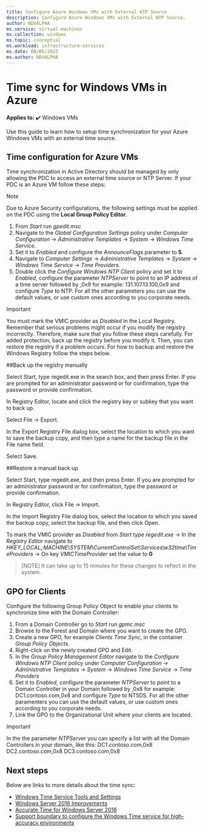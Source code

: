 ```yaml
---
title: Configure Azure Windows VMs with External NTP Source
description: Configure Azure Windows VMs with External NTP Source.
author: NDVALPHA
ms.service: virtual-machines
ms.collection: windows
ms.topic: conceptual
ms.workload: infrastructure-services
ms.date: 08/05/2022
ms.author: NDVALPHA
---
```


# Time sync for Windows VMs in Azure

**Applies to:** :heavy_check_mark: Windows VMs

Use this guide to learn how to setup time synchronization for your Azure Windows VMs with an external time source.

## Time configuration for Azure VMs

Time synchronization in Active Directory should be managed by only allowing the PDC to access an external time source or NTP Server. If your PDC is an Azure VM follow these steps:

>[!NOTE]
>Due to Azure Security configurations, the following settings must be applied on the PDC using the **Local Group Policy Editor**.

1. From *Start* run *gpedit.msc*
2. Navigate to the *Global Configuration Settings* policy under *Computer Configuration* -> *Administrative Templates* -> *System* -> *Windows Time Service*.
3. Set it to *Enabled* and configure the *AnnounceFlags* parameter to **5**.
4. Navigate to *Computer Settings* -> *Administrative Templates* -> *System* -> *Windows Time Service* -> *Time Providers*.
5. Double click the *Configure Windows NTP Client* policy and set it to *Enabled*, configure the parameter *NTPServer* to point to an IP address of a time server followed by ,0x9 for example: 131.107.13.100,0x9 and configure *Type* to NTP. For all the other parameters you can use the default values, or use custom ones according to you corporate needs.

>[!IMPORTANT]
>You must mark the VMIC provider as *Disabled* in the Local Registry. Remember that serious problems might occur if you modify the registry incorrectly. Therefore, make sure that you follow these steps carefully. For added protection, back up the registry before you modify it. Then, you can restore the registry if a problem occurs. For how to backup and restore the Windows Registry follow the steps below.

##Back up the registry manually

Select Start, type regedit.exe in the search box, and then press Enter. If you are prompted for an administrator password or for confirmation, type the password or provide confirmation.

In Registry Editor, locate and click the registry key or subkey that you want to back up.

Select File -> Export.

In the Export Registry File dialog box, select the location to which you want to save the backup copy, and then type a name for the backup file in the File name field.

Select Save.

##Restore a manual back up

Select Start, type regedit.exe, and then press Enter. If you are prompted for an administrator password or for confirmation, type the password or provide confirmation.

In Registry Editor, click File -> Import.

In the Import Registry File dialog box, select the location to which you saved the backup copy, select the backup file, and then click Open.

To mark the VMIC provider as *Disabled* from *Start* type *regedit.exe* -> In the *Registry Editor* navigate to *HKEY_LOCAL_MACHINE\SYSTEM\CurrentControlSet\Services\w32time\TimeProviders* -> On key *VMICTimeProvider* set the value to **0**

>[NOTE]
>It can take up to 15 minutes for these changes to reflect in the system.

## GPO for Clients

Configure the following Group Policy Object to enable your clients to synchronize time with the Domain Controller:

1. From a Domain Controller go to *Start* run *gpmc.msc*
2. Browse to the Forest and Domain where you want to create the GPO.
3. Create a new GPO, for example *Clients Time Sync*, in the container *Group Policy Objects*.
4. Right-click on the newly created GPO and Edit.
5. In the *Group Policy Management Editor* navigate to the *Configure Windows NTP Client* policy under *Computer Configuration* -> *Administrative Templates* -> *System* -> *Windows Time Service* -> *Time Providers*
6. Set it to *Enabled*, configure the parameter *NTPServer* to point to a Domain Controller in your Domain followed by ,0x8 for example: DC1.contoso.com,0x8 and configure *Type* to NT5DS. For all the other paramenters you can use the default values, or use custom ones according to you corporate needs.
7. Link the GPO to the Organizational Unit where your clients are located.

>[!IMPORTANT]
>In the the parameter *NTPServer* you can specify a list with all the Domain Controllers in your domain, like this: DC1.contoso.com,0x8 DC2.contoso.com,0x8 DC3.contoso.com,0x8

## Next steps

Below are links to more details about the time sync:

- [Windows Time Service Tools and Settings](/windows-server/networking/windows-time-service/windows-time-service-tools-and-settings)
- [Windows Server 2016 Improvements
](/windows-server/networking/windows-time-service/windows-server-2016-improvements)
- [Accurate Time for Windows Server 2016](/windows-server/networking/windows-time-service/accurate-time)
- [Support boundary to configure the Windows Time service for high-accuracy environments](/windows-server/networking/windows-time-service/support-boundary)